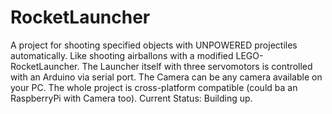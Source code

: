 # RocketLauncher
A project for shooting specified objects with UNPOWERED projectiles automatically. Like shooting airballons with a modified LEGO-RocketLauncher. The Launcher itself with three servomotors is controlled with an Arduino via serial port. The Camera can be any camera available on your PC. The whole project is cross-platform compatible (could ba an RaspberryPi with Camera too). Current Status: Building up.
